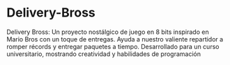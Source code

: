 # Delivery-Bross
Delivery Bross: Un proyecto nostálgico de juego en 8 bits inspirado en Mario Bros con un toque de entregas. Ayuda a nuestro valiente repartidor a romper récords y entregar paquetes a tiempo. Desarrollado para un curso universitario, mostrando creatividad y habilidades de programación
